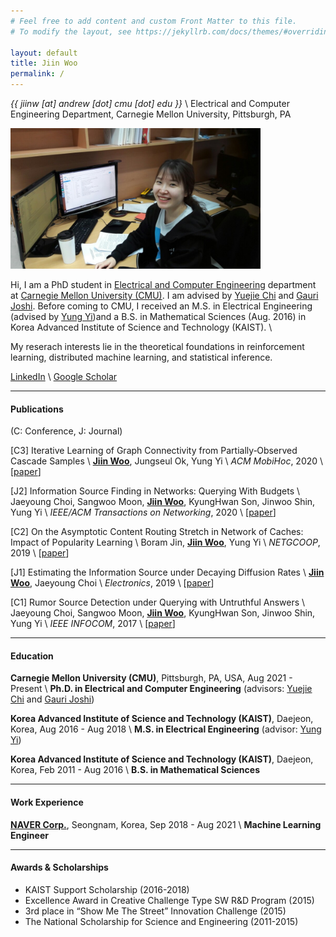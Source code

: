 ```yaml
---
# Feel free to add content and custom Front Matter to this file.
# To modify the layout, see https://jekyllrb.com/docs/themes/#overriding-theme-defaults

layout: default
title: Jiin Woo
permalink: /
---
```


*{{ jiinw [at] andrew [dot] cmu [dot] edu }}* \\
Electrical and Computer Engineering Department, Carnegie Mellon University, Pittsburgh, PA

<div class="row pb-3" style="text-align: center">
<div class="col">
<a href="https://github.com/{{ site.github_username }}"><i class="fab fa-github fa-2x"></i></a>
<a href="https://scholar.google.co.kr/citations?user=fwDL_gMAAAAJ"><i class="ai ai-google-scholar fa-2x"></i></a>
</div>
</div>

<img src="images/wji.jpg" alt="drawing" width="400"/>

Hi, I am a PhD student in [Electrical and Computer Engineering](https://www.ece.cmu.edu/) department at [Carnegie Mellon University (CMU)](https://www.cmu.edu/). I am advised by [Yuejie Chi](https://users.ece.cmu.edu/~yuejiec/) and [Gauri Joshi](https://www.andrew.cmu.edu/user/gaurij/). Before coming to CMU, I received an M.S. in Electrical Engineering (advised by [Yung Yi](https://yung-web.github.io/home/))and a B.S. in Mathematical Sciences (Aug. 2016) in Korea Advanced Institute of Science and Technology (KAIST). \\

My reserach interests lie in the theoretical foundations in reinforcement learning, distributed machine learning, and statistical inference.

[LinkedIn](https://www.linkedin.com/in/jiin-woo-73aa59189) \\
[Google Scholar](https://scholar.google.com/citations?user=fwDL_gMAAAAJ)

---

#### Publications
(C: Conference, J: Journal)

[C3] Iterative Learning of Graph Connectivity from Partially‑Observed Cascade Samples \\
<strong><u>Jiin Woo</u></strong>, Jungseul Ok, Yung Yi \\
*ACM MobiHoc*, 2020 \\
[[paper](images/full_ver.pdf)]

[J2]  Information Source Finding in Networks: Querying With Budgets \\
Jaeyoung Choi, Sangwoo Moon, <strong><u>Jiin Woo</u></strong>, KyungHwan Son, Jinwoo Shin, Yung Yi \\
*IEEE/ACM Transactions on Networking*, 2020 \\
[[paper](https://arxiv.org/pdf/2009.00795.pdf)]

[C2]  On the Asymptotic Content Routing Stretch in Network of Caches: Impact of Popularity Learning \\
Boram Jin, <strong><u>Jiin Woo</u></strong>, Yung Yi \\
*NETGCOOP*, 2019 \\
[[paper](http://lanada.kaist.ac.kr/Publication/Conference/On_the_asymptotic.pdf)]

[J1] Estimating the Information Source under Decaying Diffusion Rates \\
<strong><u>Jiin Woo</u></strong>, Jaeyoung Choi \\
*Electronics*, 2019 \\
[[paper](https://www.mdpi.com/2079-9292/8/12/1384)]

[C1]  Rumor Source Detection under Querying with Untruthful Answers \\
Jaeyoung Choi, Sangwoo Moon, <strong><u>Jiin Woo</u></strong>, KyungHwan Son, Jinwoo Shin, Yung Yi \\
*IEEE INFOCOM*, 2017 \\
[[paper](https://arxiv.org/pdf/1711.05496.pdf)]

---

#### Education
<strong>Carnegie Mellon University (CMU)</strong>, Pittsburgh, PA, USA, Aug 2021 - Present \\
<strong>Ph.D. in Electrical and Computer Engineering</strong> (advisors: [Yuejie Chi](https://users.ece.cmu.edu/~yuejiec/) and [Gauri Joshi](https://www.andrew.cmu.edu/user/gaurij/))

<strong>Korea Advanced Institute of Science and Technology (KAIST)</strong>, Daejeon, Korea, Aug 2016 - Aug 2018 \\
<strong>M.S. in Electrical Engineering</strong> (advisor: [Yung Yi](https://yung-web.github.io/home/))

<strong>Korea Advanced Institute of Science and Technology (KAIST)</strong>, Daejeon, Korea, Feb 2011 - Aug 2016 \\
<strong>B.S. in Mathematical Sciences</strong>

---

#### Work Experience
<strong>[NAVER Corp.](https://www.navercorp.com/en/naver/company)</strong>, Seongnam, Korea, Sep 2018 - Aug 2021 \\
<strong>Machine Learning Engineer</strong>

---

#### Awards & Scholarships
- KAIST Support Scholarship (2016-2018)
- Excellence Award in Creative Challenge Type SW R&D Program (2015)
- 3rd place in “Show Me The Street” Innovation Challenge (2015)
- The National Scholarship for Science and Engineering (2011-2015)
